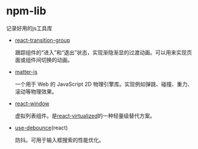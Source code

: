 # npm-lib
记录好用的js工具库

- [react-transition-group](https://www.npmjs.com/package/react-transition-group)

  跟踪组件的“进入”和“退出”状态，实现渐隐渐显的过渡动画。可以用来实现页面或组件间切换的动画。
  
- [matter-js](https://www.npmjs.com/package/matter-js)

  一个用于 Web 的 JavaScript 2D 物理引擎库。实现例如弹跳、碰撞、重力、滚动等物理效果。
  
- [react-window](https://www.npmjs.com/package/react-window)

  虚拟列表组件。是[react-virtualized](https://www.npmjs.com/package/react-virtualized)的一种轻量级替代方案。

- [use-debounce](https://www.npmjs.com/package/use-debounce)(react)

  防抖。可用于输入框搜索的性能优化。
